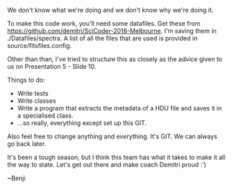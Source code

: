 We don't know what we're doing and we don't know why we're doing it.

To make this code work, you'll need some datafiles. Get these from https://github.com/demitri/SciCoder-2018-Melbourne. I'm saving them in ./Datafiles/spectra. A list of all the files that are used is provided in source/fitsfiles.config. 

Other than than, I've tried to structure this as closely as the advice given to us on Presentation 5 - Slide 10. 

Things to do:

* Write tests
* Write classes
* Write a program that extracts the metadata of a HDU file and saves it in a specialised class.
* ...so really, everything except set up this GIT.

Also feel free to change anything and everything. It's GIT. We can always go back later.

It's been a tough season, but I think this team has what it takes to make it all the way to state. Let's get out there and make coach Demitri proud :')

~Benji
